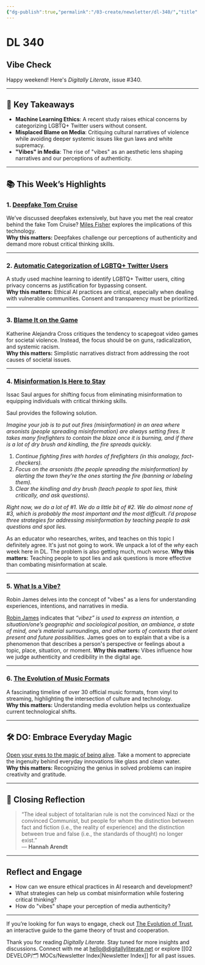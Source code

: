 ```yaml
---
{"dg-publish":true,"permalink":"/03-create/newsletter/dl-340/","title":"Vibe Check","tags":["disinformation","facebook","futures","identity","lgbtq","misinformation","privacy","security","social-media"]}
---
```



# DL 340

## Vibe Check

Happy weekend! Here's _Digitally Literate_, issue #340.  

---

## 🔖 Key Takeaways

- **Machine Learning Ethics**: A recent study raises ethical concerns by categorizing LGBTQ+ Twitter users without consent.  
- **Misplaced Blame on Media**: Critiquing cultural narratives of violence while avoiding deeper systemic issues like gun laws and white supremacy.  
- **"Vibes" in Media**: The rise of "vibes" as an aesthetic lens shaping narratives and our perceptions of authenticity.  

---

## 📚 This Week’s Highlights

### 1. **[Deepfake Tom Cruise](https://www.youtube.com/watch?v=L-LkbsFpC7I)**  
We’ve discussed deepfakes extensively, but have you met the real creator behind the fake Tom Cruise? [Miles Fisher](https://www.hollywoodreporter.com/business/digital/deepfake-tom-cruise-miles-fisher-1235182932/) explores the implications of this technology.  
**Why this matters:** Deepfakes challenge our perceptions of authenticity and demand more robust critical thinking skills.

---

### 2. **[Automatic Categorization of LGBTQ+ Twitter Users](https://scholarcommons.sc.edu/cgi/viewcontent.cgi?article=1418&context=libsci_facpub)**  
A study used machine learning to identify LGBTQ+ Twitter users, citing privacy concerns as justification for bypassing consent.  
**Why this matters:** Ethical AI practices are critical, especially when dealing with vulnerable communities. Consent and transparency must be prioritized.

---

### 3. **[Blame It on the Game](https://reallifemag.com/blame-it-on-the-game/)**  
Katherine Alejandra Cross critiques the tendency to scapegoat video games for societal violence. Instead, the focus should be on guns, radicalization, and systemic racism.  
**Why this matters:** Simplistic narratives distract from addressing the root causes of societal issues.

---

### 4. **[Misinformation Is Here to Stay](https://www.persuasion.community/p/misinformation-is-here-to-stay-and)**  
Issac Saul argues for shifting focus from eliminating misinformation to equipping individuals with critical thinking skills.  

Saul provides the following solution.

_Imagine your job is to put out fires (misinformation) in an area where arsonists (people spreading misinformation) are always setting fires. It takes many firefighters to contain the blaze once it is burning, and if there is a lot of dry brush and kindling, the fire spreads quickly._

1. _Continue fighting fires with hordes of firefighters (in this analogy, fact-checkers)._
2. _Focus on the arsonists (the people spreading the misinformation) by alerting the town they're the ones starting the fire (banning or labeling them)._
3. _Clear the kindling and dry brush (teach people to spot lies, think critically, and ask questions)._

_Right now, we do a lot of #1. We do a little bit of #2. We do almost none of #3, which is probably the most important and the most difficult. I’d propose three strategies for addressing misinformation by teaching people to ask questions and spot lies._ 

As an educator who researches, writes, and teaches on this topic I definitely agree. It's just not going to work. We unpack a lot of the _why_ each week here in DL. The problem is also getting much, much worse.
**Why this matters:** Teaching people to spot lies and ask questions is more effective than combating misinformation at scale.

---

### 5. **[What Is a Vibe?](https://itsherfactory.substack.com/p/what-is-a-vibe)**  
Robin James delves into the concept of "vibes" as a lens for understanding experiences, intentions, and narratives in media.  

[Robin James](https://twitter.com/doctaj) indicates that _“vibez” is used to express an intention, a situation/one’s geographic and sociological position, an ambiance, a state of mind, one’s material surroundings, and other sorts of contexts that orient present and future possibilities._ James goes on to explain that a vibe is a phenomenon that describes a person's perspective or feelings about a topic, place, situation, or moment.
**Why this matters:** Vibes influence how we judge authenticity and credibility in the digital age.

---

### 6. **[The Evolution of Music Formats](https://loudwire.com/music-formats-history-streaming-cd-tape-vinyl/)**  
A fascinating timeline of over 30 official music formats, from vinyl to streaming, highlighting the intersection of culture and technology.  
**Why this matters:** Understanding media evolution helps us contextualize current technological shifts.

---

## 🛠️ DO: Embrace Everyday Magic

[Open your eyes to the magic of being alive](https://danieljeffries.substack.com/p/the-magic-of-being-alive-today). Take a moment to appreciate the ingenuity behind everyday innovations like glass and clean water.  
**Why this matters:** Recognizing the genius in solved problems can inspire creativity and gratitude.

---

## 🌟 Closing Reflection

> “The ideal subject of totalitarian rule is not the convinced Nazi or the convinced Communist, but people for whom the distinction between fact and fiction (i.e., the reality of experience) and the distinction between true and false (i.e., the standards of thought) no longer exist.”  
> — **Hannah Arendt**

---

## Reflect and Engage

- How can we ensure ethical practices in AI research and development?  
- What strategies can help us combat misinformation while fostering critical thinking?  
- How do "vibes" shape your perception of media authenticity?  

---

If you’re looking for fun ways to engage, check out [The Evolution of Trust](https://ncase.me/trust/), an interactive guide to the game theory of trust and cooperation.

Thank you for reading _Digitally Literate_. Stay tuned for more insights and discussions. Connect with me at [hello@digitallyliterate.net](mailto:hello@digitallyliterate.net) or explore [[02 DEVELOP/🗂️ MOCs/Newsletter Index\|Newsletter Index]] for all past issues.
